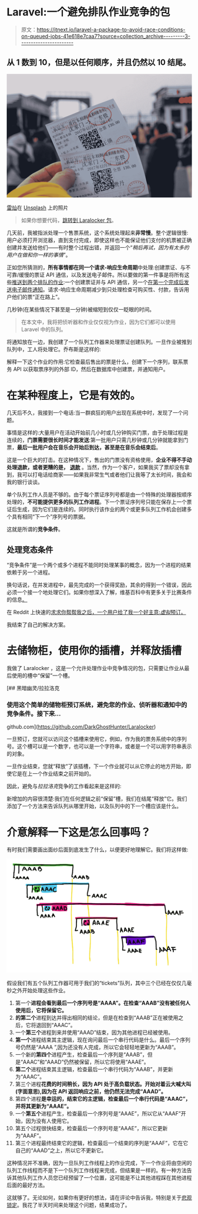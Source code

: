 # Laravel:一个避免排队作业竞争的包

> 原文：<https://itnext.io/laravel-a-package-to-avoid-race-conditions-on-queued-jobs-41e618e7caa7?source=collection_archive---------3----------------------->

## 从 1 数到 10，但是以任何顺序，并且仍然以 10 结尾。

![](img/e02f9506942ca74486b03c320eb88b85.png)

[雷灿](https://unsplash.com/@wx1993?utm_source=medium&utm_medium=referral)在 [Unsplash](https://unsplash.com?utm_source=medium&utm_medium=referral) 上的照片

> 如果你想要代码，[跳转到 Laralocker 包](https://coveralls.io/github/DarkGhostHunter/Laralocker)。

几天前，我被指派处理一个售票系统，这个系统处理起来**非常慢**。整个逻辑很慢:用户必须打开浏览器，直到支付完成，即使这样也不能保证他们支付的机票被正确创建并发送给他们——有时整个过程出错，并返回一个“*稍后再试，因为有太多的用户在做和你一样的事情*”。

正如您所猜测的，**所有事情都在同一个请求-响应生命周期**中处理:创建票证、与不可靠/缓慢的票证 API 通信，以及发送电子邮件。所以要做的第一件事是将所有这些[推送到两个排队的作业](https://laravel.com/docs/5.8/queues):一个创建票证并与 API 通信，另一个[在第一个完成后发送电子邮件通知](https://laravel.com/docs/5.8/notifications)。请求-响应生命周期减少到只处理检查可购买性、付款，告诉用户他们的票“正在路上”。

几秒钟(在某些情况下甚至是一分钟)被缩短到仅仅一眨眼的时间。

> 在本文中，我将把侦听器和作业仅仅视为作业，因为它们都可以使用 Laravel 中的队列。

将通知放在一边，我创建了一个队列工作器来处理票证创建队列。一旦作业被推到队列中，工人将处理它。乔布斯是这样的:

解释一下这个作业的作用:它检查最后售出的票是什么，创建下一个序列，联系票务 API 以获取票序列的外部 ID，然后在数据库中创建票，并通知用户。

# 在某种程度上，它是有效的。

几天后不久，我接到一个电话:当一群疯狂的用户出现在系统中时，发现了一个问题。

事情是这样的:大量用户在活动开始前几小时或几分钟购买门票，由于处理过程是连续的，**门票需要很长时间才能发送**:第一批用户只需几秒钟或几分钟就能拿到门票，**最后一批用户会在音乐会开始后到达，甚至是在音乐会结束后**。

这是一个巨大的打击。在这种情况下，售出的门票没有资格使用，**企业不得不手动处理退款，或者更糟的是，** [**退款**](https://www.chargebee.com/blog/protect-business-from-chargebacks/) 。当然，作为一个客户，如果我买了票却没有拿到，我可以打电话给商家——如果我非常生气或者他们让我等了太长时间，我会和我的银行谈谈。

单个队列工作人员是不够的。由于每个票证序列号都是由一个特殊的处理器按顺序处理的，**不可能提供更多的队列工作进程**。下一个票证序列号只能在保存上一个票证后生成，因为它们是连续的。同时执行该作业的两个或更多队列工作机会创建多个具有相同“下一个”序列号的票据。

这就是所谓的**竞争条件**。

## 处理竞态条件

“竞争条件”是一个两个或多个进程不能同时处理某事的概念，因为一个进程的结果依赖于另一个进程。

换句话说，在并发进程中，最先完成的一个获得奖励，其余的得到一个错误，因此必须一个接一个地处理它们。如果你想深入了解，维基百科中有更多关于比赛条件的信息[。](https://en.wikipedia.org/wiki/Race_condition)

在 Reddit 上快速的[求求你帮帮我之后，一个用户给了我一个好主意:*虚拟*预订。](https://www.reddit.com/r/laravel/comments/cl97to/concurrency_on_serial_jobs/)

我结束了自己的解决方案。

# 去储物柜，使用你的插槽，并释放插槽

我做了 Laralocker ，这是一个允许处理作业中竞争情况的包，只需要让作业从最后使用的槽中“保留”一个槽。

[](https://github.com/DarkGhostHunter/Laralocker) [## 黑暗幽灵/拉拉洛克

### 使用这个简单的储物柜预订系统，避免您的作业、侦听器和通知中的竞争条件。接下来…

github.com](https://github.com/DarkGhostHunter/Laralocker) 

一旦预订，您就可以访问这个插槽来使用它，例如，作为我的票务系统中的序列号。这个槽可以是一个数字，也可以是一个字符串，或者是一个可以用字符串表示的对象。

一旦作业结束，您就“释放”了该插槽，下一个作业就可以从它停止的地方开始，即使它是在上一个作业结束之前开始的。

因此，避免与*拉拉洛克*竞争的工作看起来是这样的:

新增加的内容很清楚:我们在任何逻辑之前“保留”槽，我们在结尾“释放”它。我们添加了一个方法来告诉队列从哪里开始，以及队列中的下一个槽应该是什么。

# 介意解释一下这是怎么回事吗？

有时我们需要画出面纱后面到底发生了什么，以便更好地理解它。我们将这样做:

![](img/3e77f26d9f4b190e56c3c72df5dfdf7e.png)

假设我们有五个队列工作器可用于我们的“tickets”队列，其中三个已经在仅仅几毫秒之外开始处理这些作业。

1.  第一个**进程会看到最后一个序列号是“AAAA”。在检查“AAAB”没有被任何人使用后，它将保留它。**
2.  **的第二个**进程到达并得出相同的结论，但是在检查到“AAAB”正在被使用之后，它将退回到“AAAC”。
3.  一个**第三个**进程到来并使用“AAAD”结束，因为其他进程已经被使用。
4.  **第一个**进程结束其主逻辑，现在询问最后一个串行代码是什么。最后一个序列号仍然是“AAAA ”,因为还没有人完成，所以它会轻轻地更新为“AAAB”。
5.  一个新的**第四个**进程产生，检查最后一个序列是“AAAB”，但是“AAAC”和“AAAD”仍然被保留，所以它将使用“AAAE”。
6.  **第二个**进程结束其主逻辑，检查最后一个串行代码为“AAAB”，并更新为“AAAC”。
7.  第三个进程**花费的时间稍长，因为 API 处于高负载状态。开始对着云大喊大叫(字面意思),因为在 API 返回响应之前，他仍然无法完成“AAAD”。**
8.  第四个进程**是幸运的，结束它的主逻辑，检查最后一个串行代码是“AAAC”，并将其更新为“AAAE”。**
9.  一个**第五个**进程产生，检查最后一个序列号是“AAAE”，所以它从“AAAF”开始，因为没有人使用它。
10.  第五个过程很快结束，检查最后一个序列号是“AAAE”，所以它更新为“AAAF”。
11.  第三个进程最终结束它的逻辑，检查最后一个结束的序列是“AAAF”，它在它自己的“AAAD”之上，所以它不更新它。

这种情况并不准确，因为一旦队列工作线程上的作业完成，下一个作业将由空闲的队列工作线程而不是下一个队列工作线程来完成，但结果是一样的。有一种方法告诉其他队列工作人员您已经预留了一个位置，这可能是不让其他进程踩在其他进程后面的最好方法。

这就够了。无论如何，如果你有更好的想法，请在评论中告诉我，特别是关于[悲观锁定](https://laravel.com/docs/5.8/queries#pessimistic-locking)。我花了半天时间来处理这个问题，结果成功了。